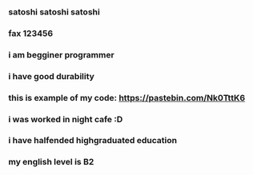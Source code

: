 ### satoshi satoshi satoshi
### fax 123456
### i am begginer programmer
### i have good durability
### this is example of my code: https://pastebin.com/Nk0TttK6
### i was worked in night cafe :D
### i have halfended highgraduated education
### my english level is B2

